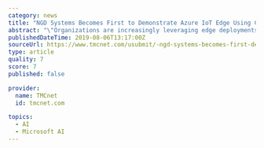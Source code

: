 ```yaml
---
category: news
title: "NGD Systems Becomes First to Demonstrate Azure IoT Edge Using Computational Storage"
abstract: "\"Organizations are increasingly leveraging edge deployments to support mission-critical workloads such as real-time analytics, machine learning and other IoT-needed ... Further assisting with this trend, we've embedded Azure IoT Edge within our ..."
publishedDateTime: 2019-08-06T13:17:00Z
sourceUrl: https://www.tmcnet.com/usubmit/-ngd-systems-becomes-first-demonstrate-azure-iot-edge-/2019/08/06/8997531.htm
type: article
quality: 7
score: 7
published: false

provider:
  name: TMCnet
  id: tmcnet.com

topics:
  - AI
  - Microsoft AI
---
```

